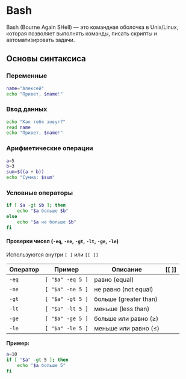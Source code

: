 # Bash

Bash (Bourne Again SHell) — это командная оболочка в Unix/Linux, которая позволяет выполнять команды, писать скрипты и автоматизировать задачи.
## Основы синтаксиса

### Переменные
```bash
name="Алексей"
echo "Привет, $name!"
```

### Ввод данных
```bash
echo "Как тебя зовут?"
read name
echo "Привет, $name!"
```

### Арифметические операции
```bash
a=5
b=3
sum=$((a + b))
echo "Сумма: $sum"
```

### Условные операторы
```bash
if [ $a -gt $b ]; then
    echo "$a больше $b"
else
    echo "$a не больше $b"
fi
```

#### Проверки чисел (`-eq`, `-ne`, `-gt`, `-lt`, `-ge`, `-le`)

Используются внутри `[ ]` или `[[ ]]`

| Оператор | Пример           | Описание              | \[[ ]] |
| -------- | ---------------- | --------------------- | ------ |
| `-eq`    | `[ "$a" -eq 5 ]` | равно (equal)         |        |
| `-ne`    | `[ "$a" -ne 5 ]` | не равно (not equal)  |        |
| `-gt`    | `[ "$a" -gt 5 ]` | больше (greater than) |        |
| `-lt`    | `[ "$a" -lt 5 ]` | меньше (less than)    |        |
| `-ge`    | `[ "$a" -ge 5 ]` | больше или равно (≥)  |        |
| `-le`    | `[ "$a" -le 5 ]` | меньше или равно (≤)  |        |
**Пример:**
```bash
a=10
if [ "$a" -gt 5 ]; then
    echo "$a больше 5"
fi
```

